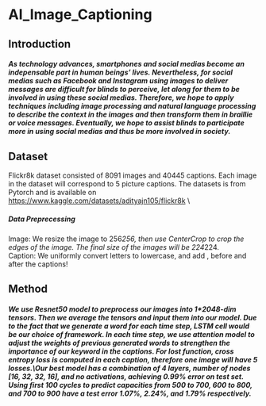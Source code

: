 # AI_Image_Captioning
## Introduction
##### As technology advances, smartphones and social medias become an indepensable part in human beings’ lives. Nevertheless, for social medias such as Facebook and Instagram using images to deliver messages are difficult for blinds to perceive, let along for them to be involved in using these social medias. Therefore, we hope to apply techniques including image processing and natural language processing to describe the context in the images and then transform them in braillie or voice messages. Eventually, we hope to assist blinds to participate more in using social medias and thus be more involved in society.

## Dataset
Flickr8k dataset consisted of 8091 images and 40445 captions. Each image in the dataset will correspond to 5 picture captions.
The datasets is from Pytorch and is available on https://www.kaggle.com/datasets/adityajn105/flickr8k \
##### Data Preprecessing
Image: We resize the image to 256*256, then use CenterCrop to crop the edges of the image. The final size of the images will be 224*224. \
Caption: We uniformly convert letters to lowercase, and add <start>, <end> before and after the captions!

## Method
##### We use Resnet50 model to preprocess our images into 1*2048-dim tensors. Then we average the tensors and input them into our model. Due to the fact that we generate a word for each time step, LSTM cell would be our choice of framework. In each time step, we use attention model to adjust the weights of previous generated words to strengthen the importance of our keyword in the captions. For lost function, cross entropy loss is computed in each caption, therefore one image will have 5 losses.\Our best model has a combination of 4 layers, number of nodes [16, 32, 32, 16], and no activations, achieving 0.99% error on test set. Using first 100 cycles to predict capacities from 500 to 700, 600 to 800, and 700 to 900 have a test error 1.07%, 2.24%, and 1.79% respectively.


